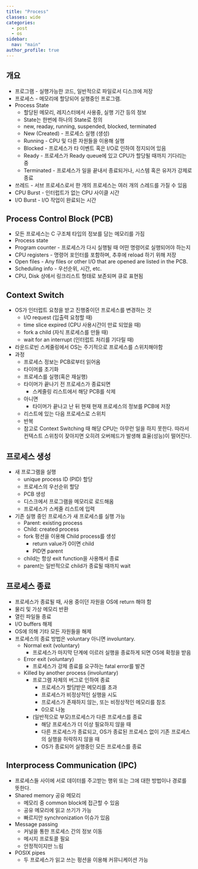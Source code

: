 ```yaml
---
title: "Process"
classes: wide
categories: 
  - post
  - os
sidebar:
  nav: "main"
author_profile: true
---
```

   
## 개요
* 프로그램 - 실행가능한 코드, 일반적으로 파일로서 디스크에 저장
* 프로세스 - 메모리에 할당되어 실행중인 프로그램.
* Process State 
  * 할당된 메모리, 레지스터에서 사용중, 실행 기간 등의 정보
  * State는 한번에 하나의 State로 정의
  * new, readay, running, suspended, blocked, terminated
  * New (Created) - 프로세스 실행 (생성)
  * Running - CPU 및 다른 자원들을 이용해 실행
  * Blocked - 프로세스가 타 이벤트 혹은 I/O로 인하여 정지되어 있음 
  * Ready - 프로세스가 Ready queue에 있고 CPU가 할당될 때까지 기다리는 중
  * Terminated - 프로세스가 일을 끝내서 종료되거나, 시스템 혹은 유저가 강제로 종료
* 쓰레드 - 서브 프로세스로서 한 개의 프로세스는 여러 개의 스레드를 가질 수 있음
* CPU Burst - 인터럽트가 없는 CPU 사이클 시간
* I/O Burst - I/O 작업이 완료되는 시간

## Process Control Block (PCB)
* 모든 프로세스는 C 구조체 타입의 정보를 담는 메모리를 가짐
* Process state 
* Program counter - 프로세스가 다시 실행될 때 어떤 명령어로 실행되어야 하는지
* CPU registers - 명령어 포인터를 포함하며, 추후에 reload 하기 위해 저장
* Open files - Any files or other I/O that are opened are listed in the PCB. 
* Scheduling info - 우선순위, 시간, etc.
* CPU, Disk 상에서 링크리스트 형태로 보존되며 큐로 표현됨

## Context Switch
* OS가 인터럽트 요청을 받고 진행중이던 프로세스를 변경하는 것
  * I/O request (입출력 요청할 때)
  * time slice expired (CPU 사용시간이 만료 되었을 때)
  * fork a child (자식 프로세스를 만들 때)
  * wait for an interrupt (인터럽트 처리를 기다릴 때) 
* 라운드로빈 스케줄링에서 OS는 주기적으로 프로세스를 스위치해야함
* 과정
  * 프로세스 정보는 PCB로부터 읽어옴
  * 타이머를 초기화
  * 프로세스를 실행(혹은 재실행)
  * 타이머가 끝나기 전 프로세스가 종료되면
    * 스케줄링 리스트에서 해당 PCB를 삭제
  * 아니면  
    * 타이머가 끝나고 난 뒤 현재 현재 프로세스의 정보를 PCB에 저장
  * 리스트에 있는 다음 프로세스로 스위치
  * 반복
  * 참고로 Context Switching 때 해당 CPU는 아무런 일을 하지 못한다. 따라서 컨텍스트 스위칭이 잦아지면 오히려 오버헤드가 발생해 효율(성능)이 떨어진다.

## 프로세스 생성
* 새 프로그램을 실행
  * unique process ID (PID) 할당
  * 프로세스의 우선순위 할당
  * PCB 생성
  * 디스크에서 프로그램을 메모리로 로드해옴
  * 프로세스가 스케줄 리스트에 입력 
* 기존 실행 중인 프로세스가 새 프로세스를 실행 가능
  * Parent: existing process  
  * Child: created process 
  * fork 펑션을 이용해 Child process를 생성
    * return value가 0이면 child 
    * PID면 parent
  * child는 항상 exit function을 사용해서 종료
  * parent는 일반적으로 child가 종료될 때까지 wait

## 프로세스 종료
* 프로세스가 종료될 때, 사용 중이던 자원을 OS에 return 해야 함
* 물리 및 가상 메모리 반환
* 열린 파일들 종료
* I/O buffers 해제
* OS에 의해 기타 모든 자원들을 해제
* 프로세스의 종료 방법은 voluntary 아니면 involuntary.  
  * Normal exit (voluntary)  
    * 프로세스가 마지막 단계에 이르러 실행을 종료하게 되면 OS에 확정을 받음
  * Error exit (voluntary)  
    * 프로세스가 강제 종료를 요구하는 fatal error를 발견
  * Killed by another process (involuntary) 
    * 프로그램 자체의 버그로 인하여 종료
      * 프로세스가 할당받은 메모리를 초과
      * 프로세스가 비정상적인 실행을 시도
      * 프로세스가 존재하지 않는, 또는 비정상적인 메모리를 참조
      * 0으로 나눔  
    * (일반적으로 부모)프로세스가 다른 프로세스를 종료
      * 해당 프로세스가 더 이상 필요하지 않을 때
      * 다른 프로세스가 종료되고, OS가 종료된 프로세스 없이 기존 프로세스의 실행을 허락하지 않을 때
      * OS가 종료되어 실행중인 모든 프로세스를 종료

## Interprocess Communication (IPC)
* 프로세스들 사이에 서로 데이터를 주고받는 행위 또는 그에 대한 방법이나 경로를 뜻한다.
* Shared memory 공유 메모리 
  * 메모리 중 common block에 접근할 수 있음
  * 공유 메모리에 읽고 쓰기가 가능
  * 빠르지만 synchronization 이슈가 있음
* Message passing 
  * 커널을 통한 프로세스 간의 정보 이동
  * 메시지 프로토콜 필요
  * 안정적이지만 느림
* POSIX pipes 
  * 두 프로세스가 읽고 쓰는 펑션을 이용해 커뮤니케이션 가능


